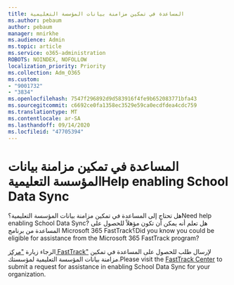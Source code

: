 ```yaml
---
title: المساعدة في تمكين مزامنة بيانات المؤسسة التعليمية
ms.author: pebaum
author: pebaum
manager: mnirkhe
ms.audience: Admin
ms.topic: article
ms.service: o365-administration
ROBOTS: NOINDEX, NOFOLLOW
localization_priority: Priority
ms.collection: Adm_O365
ms.custom:
- "9001732"
- "3834"
ms.openlocfilehash: 7547f296892d9d583916f4fe9b652083771bfa43
ms.sourcegitcommit: c6692ce0fa1358ec3529e59ca0ecdfdea4cdc759
ms.translationtype: MT
ms.contentlocale: ar-SA
ms.lasthandoff: 09/14/2020
ms.locfileid: "47705394"
---
```

# <a name="help-enabling-school-data-sync"></a><span data-ttu-id="875d4-102">المساعدة في تمكين مزامنة بيانات المؤسسة التعليمية</span><span class="sxs-lookup"><span data-stu-id="875d4-102">Help enabling School Data Sync</span></span>

<span data-ttu-id="875d4-103">هل تحتاج إلى المساعدة في تمكين مزامنة بيانات المؤسسة التعليمية؟</span><span class="sxs-lookup"><span data-stu-id="875d4-103">Need help enabling School Data Sync?</span></span> <span data-ttu-id="875d4-104">هل تعلم أنه يمكن أن تكون مؤهلاً للحصول على المساعدة من برنامج Microsoft 365 FastTrack؟</span><span class="sxs-lookup"><span data-stu-id="875d4-104">Did you know you could be eligible for assistance from the Microsoft 365 FastTrack program?</span></span>

<span data-ttu-id="875d4-105">الرجاء زيارة ["مركز FastTrack"](https://www.microsoft.com/fasttrack) لإرسال طلب للحصول على المساعدة في تمكين مزامنة بيانات المؤسسة التعليمية لمؤسستك.</span><span class="sxs-lookup"><span data-stu-id="875d4-105">Please visit the [FastTrack Center](https://www.microsoft.com/fasttrack) to submit a request for assistance in enabling School Data Sync for your organization.</span></span>
